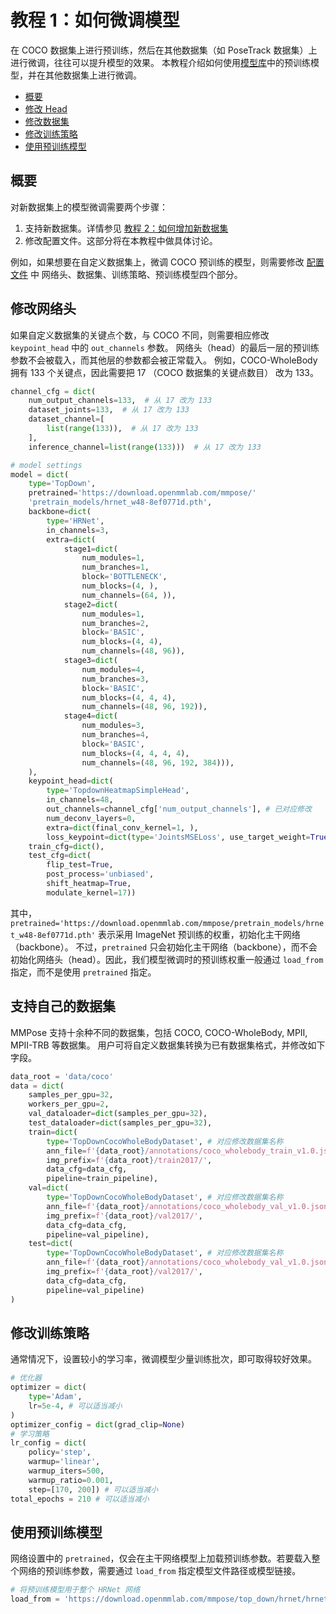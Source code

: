 # 教程 1：如何微调模型

在 COCO 数据集上进行预训练，然后在其他数据集（如 PoseTrack 数据集）上进行微调，往往可以提升模型的效果。
本教程介绍如何使用[模型库](https://mmpose.readthedocs.io/en/latest/modelzoo.html)中的预训练模型，并在其他数据集上进行微调。

<!-- TOC -->

- [概要](#概要)
- [修改 Head](#修改网络头)
- [修改数据集](#修改数据集)
- [修改训练策略](#修改训练策略)
- [使用预训练模型](#使用预训练模型)

<!-- TOC -->

## 概要

对新数据集上的模型微调需要两个步骤：

1. 支持新数据集。详情参见 [教程 2：如何增加新数据集](2_new_dataset.md)
2. 修改配置文件。这部分将在本教程中做具体讨论。

例如，如果想要在自定义数据集上，微调 COCO 预训练的模型，则需要修改 [配置文件](0_config.md) 中 网络头、数据集、训练策略、预训练模型四个部分。

## 修改网络头

如果自定义数据集的关键点个数，与 COCO 不同，则需要相应修改 `keypoint_head` 中的 `out_channels` 参数。
网络头（head）的最后一层的预训练参数不会被载入，而其他层的参数都会被正常载入。
例如，COCO-WholeBody 拥有 133 个关键点，因此需要把 17 （COCO 数据集的关键点数目） 改为 133。

```python
channel_cfg = dict(
    num_output_channels=133,  # 从 17 改为 133
    dataset_joints=133,  # 从 17 改为 133
    dataset_channel=[
        list(range(133)),  # 从 17 改为 133
    ],
    inference_channel=list(range(133)))  # 从 17 改为 133

# model settings
model = dict(
    type='TopDown',
    pretrained='https://download.openmmlab.com/mmpose/'
    'pretrain_models/hrnet_w48-8ef0771d.pth',
    backbone=dict(
        type='HRNet',
        in_channels=3,
        extra=dict(
            stage1=dict(
                num_modules=1,
                num_branches=1,
                block='BOTTLENECK',
                num_blocks=(4, ),
                num_channels=(64, )),
            stage2=dict(
                num_modules=1,
                num_branches=2,
                block='BASIC',
                num_blocks=(4, 4),
                num_channels=(48, 96)),
            stage3=dict(
                num_modules=4,
                num_branches=3,
                block='BASIC',
                num_blocks=(4, 4, 4),
                num_channels=(48, 96, 192)),
            stage4=dict(
                num_modules=3,
                num_branches=4,
                block='BASIC',
                num_blocks=(4, 4, 4, 4),
                num_channels=(48, 96, 192, 384))),
    ),
    keypoint_head=dict(
        type='TopdownHeatmapSimpleHead',
        in_channels=48,
        out_channels=channel_cfg['num_output_channels'], # 已对应修改
        num_deconv_layers=0,
        extra=dict(final_conv_kernel=1, ),
        loss_keypoint=dict(type='JointsMSELoss', use_target_weight=True)),
    train_cfg=dict(),
    test_cfg=dict(
        flip_test=True,
        post_process='unbiased',
        shift_heatmap=True,
        modulate_kernel=17))
```

其中， `pretrained='https://download.openmmlab.com/mmpose/pretrain_models/hrnet_w48-8ef0771d.pth'` 表示采用 ImageNet 预训练的权重，初始化主干网络（backbone）。
不过，`pretrained` 只会初始化主干网络（backbone），而不会初始化网络头（head）。因此，我们模型微调时的预训练权重一般通过 `load_from` 指定，而不是使用 `pretrained` 指定。

## 支持自己的数据集

MMPose 支持十余种不同的数据集，包括 COCO, COCO-WholeBody, MPII, MPII-TRB 等数据集。
用户可将自定义数据集转换为已有数据集格式，并修改如下字段。

```python
data_root = 'data/coco'
data = dict(
    samples_per_gpu=32,
    workers_per_gpu=2,
    val_dataloader=dict(samples_per_gpu=32),
    test_dataloader=dict(samples_per_gpu=32),
    train=dict(
        type='TopDownCocoWholeBodyDataset', # 对应修改数据集名称
        ann_file=f'{data_root}/annotations/coco_wholebody_train_v1.0.json', # 修改数据集标签路径
        img_prefix=f'{data_root}/train2017/',
        data_cfg=data_cfg,
        pipeline=train_pipeline),
    val=dict(
        type='TopDownCocoWholeBodyDataset', # 对应修改数据集名称
        ann_file=f'{data_root}/annotations/coco_wholebody_val_v1.0.json', # 修改数据集标签路径
        img_prefix=f'{data_root}/val2017/',
        data_cfg=data_cfg,
        pipeline=val_pipeline),
    test=dict(
        type='TopDownCocoWholeBodyDataset', # 对应修改数据集名称
        ann_file=f'{data_root}/annotations/coco_wholebody_val_v1.0.json', # 修改数据集标签路径
        img_prefix=f'{data_root}/val2017/',
        data_cfg=data_cfg,
        pipeline=val_pipeline)
)
```

## 修改训练策略

通常情况下，设置较小的学习率，微调模型少量训练批次，即可取得较好效果。

```python
# 优化器
optimizer = dict(
    type='Adam',
    lr=5e-4, # 可以适当减小
)
optimizer_config = dict(grad_clip=None)
# 学习策略
lr_config = dict(
    policy='step',
    warmup='linear',
    warmup_iters=500,
    warmup_ratio=0.001,
    step=[170, 200]) # 可以适当减小
total_epochs = 210 # 可以适当减小
```

## 使用预训练模型

网络设置中的 `pretrained`，仅会在主干网络模型上加载预训练参数。若要载入整个网络的预训练参数，需要通过 `load_from` 指定模型文件路径或模型链接。

```python
# 将预训练模型用于整个 HRNet 网络
load_from = 'https://download.openmmlab.com/mmpose/top_down/hrnet/hrnet_w48_coco_384x288_dark-741844ba_20200812.pth'  # 模型路径可以在 model zoo 中找到
```
